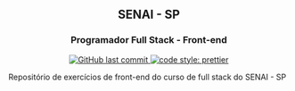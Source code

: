 <h2 align="center">
    SENAI - SP    
</h2>
<h3 align="center">
    Programador Full Stack  -  Front-end
</h3>

<p align="center">
    <a href="https://github.com/ortegavan/senai-uc9/commits/">
        <img alt="GitHub last commit" src="https://img.shields.io/github/last-commit/ortegavan/senai-uc9?style=flat-square">
    </a>
    <a href="https://github.com/prettier">
        <img alt="code style: prettier" src="https://img.shields.io/badge/code_style-prettier-ff69b4.svg?style=flat-square">
    </a>
</p>


Repositório de exercícios de front-end do curso de full stack do SENAI - SP

